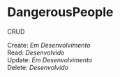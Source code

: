 # DangerousPeople
CRUD

Create: <i>Em Desenvolvimento</i><br>
Read: <i>Desenvolvido</i><br>
Update: <i>Em Desenvolvimento</i><br>
Delete: <i>Desenvolvido</i><br>
